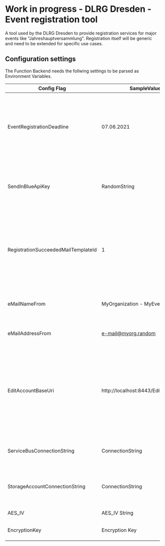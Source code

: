 # Work in progress - DLRG Dresden - Event registration tool

A tool used by the DLRG Dresden to provide registration services for major events like "Jahreshauptversammlung". Registration itself will be generic and need to be extended for specific use cases. 

## Configuration settings

The Function Backend needs the follwing settings to be parsed as Environment Variables. 

| Config Flag                         | SampleValue                            | Description                                                                                                                                        |
|-------------------------------------|----------------------------------------|----------------------------------------------------------------------------------------------------------------------------------------------------|
| EventRegistrationDeadline           | 07.06.2021                             | The Registration Deadline. If that date is passed, no further registration is possible. Needs to be in format: ```dd.MM.yyyy```                                                            |
| SendInBlueApiKey                    | RandomString                         | The API Key from the SendInBlue Account which will be used as E-Mail provider.                                                                     |
| RegistrationSucceededMailTemplateId | 1                                      | The Number of the SendInBlue E-Mail Template which will be used for E-Mail Notification after a successful registration                            |
| eMailNameFrom                       | MyOrganization - MyEvent               | The Name from which the E-Mail should be from.                                                                                                     |
| eMailAddressFrom                    | e-mail@myorg.random                    | The E-Mail Address where the Mail is from.                                                                                                         |
| EditAccountBaseUri                  | http://localhost:8443/EditRegistration | The BaseUrl to the Webfrontend where the user can edit its bookings. Will be automatically enhanced with the users informations as clickable link. |
| ServiceBusConnectionString          | ConnectionString                      | The connection string to the Azure Service Bus.                                                                                                    |
| StorageAccountConnectionString      | ConnectionString                     | The connection string to the Azure Storage Account.                                                                                                |
| AES_IV                              | AES_IV String                        | AES_IV String                                                                                                                                      |
| EncryptionKey                       | Encryption Key                       | The Encryption Key for AES.                                                                                                                        |
